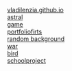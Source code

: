 
<a href='vladilenzia.github.io' target="_blank">vladilenzia.github.io</a> <br>
<a href='vladilenzia.github.io/astral/' target="_blank">astral</a> <br>
<a href='vladilenzia.github.io/game/' target="_blank">game</a> <br>
<a href='vladilenzia.github.io/portfoliofirts/' target="_blank">portfoliofirts</a> <br>
<a href='vladilenzia.github.io/random background/' target="_blank">random background</a> <br>
<a href='vladilenzia.github.io/war/' target="_blank">war</a> <br>
<a href='vladilenzia.github.io/bird/' target="_blank">bird</a> <br>
<a href='vladilenzia.github.io/schoolproject/' target="_blank">schoolproject</a> <br>
